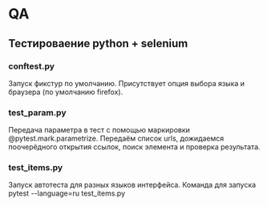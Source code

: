 # QA

## Тестироваение python + selenium

### conftest.py
Запуск фикстур по умолчанию.
Присутствует опция выбора языка и браузера (по умолчанию firefox).

### test_param.py
Передача параметра в тест с помощью маркировки @pytest.mark.parametrize.
Передаём список urls, дожидаемся поочерёдного открытия ссылок, поиск элемента и проверка результата.

### test_items.py
Запуск автотеста для разных языков интерфейса.
Команда для запуска pytest --language=ru test_items.py
